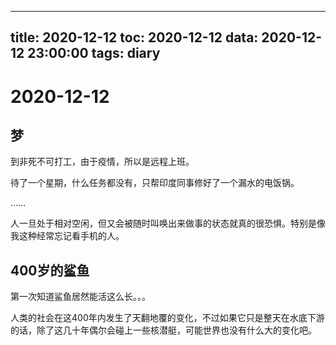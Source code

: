 
---
title: 2020-12-12
toc: 2020-12-12
data: 2020-12-12 23:00:00
tags: diary
---


# 2020-12-12

## 梦

到非死不可打工，由于疫情，所以是远程上班。

待了一个星期，什么任务都没有，只帮印度同事修好了一个漏水的电饭锅。

……

人一旦处于相对空闲，但又会被随时叫唤出来做事的状态就真的很恐惧。特别是像我这种经常忘记看手机的人。

## 400岁的鲨鱼

第一次知道鲨鱼居然能活这么长。。。

人类的社会在这400年内发生了天翻地覆的变化，不过如果它只是整天在水底下游的话，除了这几十年偶尔会碰上一些核潜艇，可能世界也没有什么大的变化吧。

